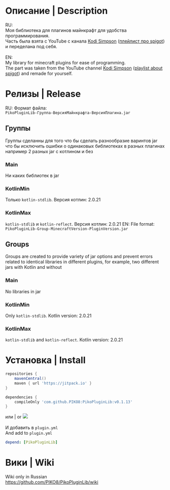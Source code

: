 # Описание |  Description

RU: <br>
Моя библиотека для плагинов майнкрафт для удобства программирования.<br>
Часть была взята с YouTube с канала [Kodi Simpson](https://www.youtube.com/@KodySimpson) ([плейлист про spigot](https://www.youtube.com/playlist?list=PLfu_Bpi_zcDNEKmR82hnbv9UxQ16nUBF7)) и переделана под  себя.<br>
<br>EN:<br>
My library for minecraft plugins for ease of programming.<br>
The part was taken from the YouTube channel [Kodi Simpson](https://www.youtube.com/@KodySimpson) ([playlist about spigot](https://www.youtube.com/playlist?list=PLfu_Bpi_zcDNEKmR82hnbv9UxQ16nUBF7)) and remade for yourself.<br>

# Релизы | Release
RU:
Формат файла: <br>
`PikoPluginLib-Группа-ВерсияМайнкрафта-ВерсияПлагина.jar`<br>
## Группы
Группы сделанны для того что бы сделать разнообразие варинтов jar что бы исключить ошибки о одинаковых библиотеках в разных плагинах например 2 разных jar с котлином и без
### Main
Ни каких библиотек в jar
### KotlinMin
Только `kotlin-stdlib`. Версия котлин: 2.0.21
### KotlinMax 
`kotlin-stdlib` и `kotlin-reflect`. Версия котлин: 2.0.21
EN:
File format: <br>
`PikoPluginLib-Group-MinecraftVersion-PluginVersion.jar`<br>
## Groups
Groups are created to provide variety of jar options and prevent errors related to identical libraries in different plugins, for example, two different jars with Kotlin and without

### Main
No libraries in jar
### KotlinMin
Only `kotlin-stdlib`. Kotlin version: 2.0.21
### KotlinMax 
`kotlin-stdlib` and `kotlin-reflect`. Kotlin version: 2.0.21
# Установка | Install
```groovy
repositories {
    mavenCentral()
    maven { url 'https://jitpack.io' }
}

dependencies {
    compileOnly 'com.github.PIKO8:PikoPluginLib:v0.1.13'
}
```
или | or
[![](https://jitpack.io/v/PIKO8/PikoPluginLib.svg)](https://jitpack.io/#PIKO8/PikoPluginLib)<br>
<br>
И добавить в `plugin.yml`<br>
And add to `plugin.yml`<br>
```yml
depend: [PikoPluginLib]
```
# Вики | Wiki
Wiki only in Russian<br>
https://github.com/PIKO8/PikoPluginLib/wiki
